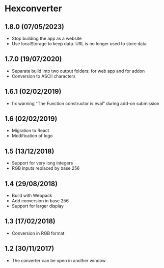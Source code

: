 # Hexconverter

## 1.8.0 (07/05/2023)

* Stop building the app as a website
* Use localStorage to keep data. URL is no longer used to store data

## 1.7.0 (19/07/2020)

* Separate build into two output folders: for web app and for addon
* Conversion to ASCII characters

## 1.6.1 (02/02/2019)

* fix warning "The Function constructor is eval" during add-on submission

## 1.6 (02/02/2019)

* Migration to React
* Modification of logo

## 1.5 (13/12/2018)

* Support for very long integers
* RGB inputs replaced by base 256

## 1.4 (29/08/2018)

* Build with Webpack
* Add conversion in base 256
* Support for larger display

## 1.3 (17/02/2018)

* Conversion in RGB format

## 1.2 (30/11/2017)

* The converter can be open in another window
